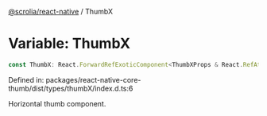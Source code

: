 [@scrolia/react-native](../README.md) / ThumbX

# Variable: ThumbX

```ts
const ThumbX: React.ForwardRefExoticComponent<ThumbXProps & React.RefAttributes<View>>;
```

Defined in: packages/react-native-core-thumb/dist/types/thumbX/index.d.ts:6

Horizontal thumb component.
